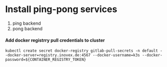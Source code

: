 # Install ping-pong services

1. ping backend
2. pong backend


#### Add docker registrry pull credentials to cluster
```
kubectl create secret docker-registry gitlab-pull-secrets -n default --docker-server=registry.inovex.de:4567 --docker-username=k3s --docker-password=${CONTAINER_REGISTRY_TOKEN}
```
